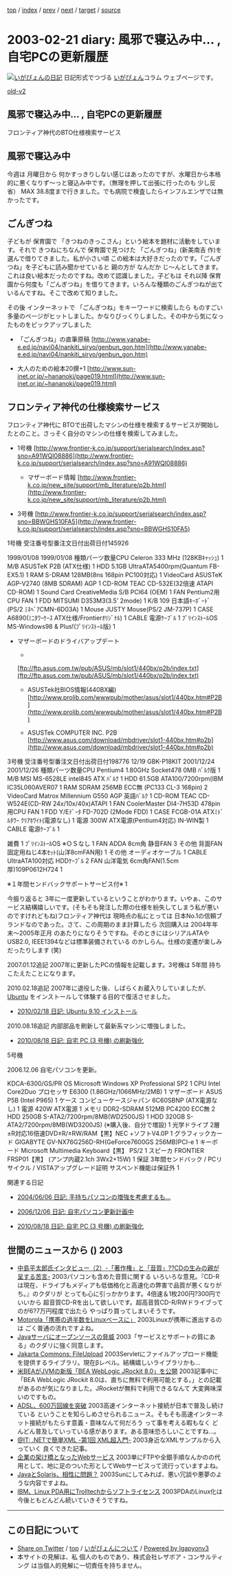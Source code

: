 [top](../index.html) 
 / [index](index.html) 
 / [prev](ig030213.html) 
 / [next](ig030222.html) 
 / [target](https://www.igapyon.jp/igapyon/diary/2003/ig030221.html) 
 / [source](https://github.com/igapyon/diary/blob/master/2003/ig030221.src.md) 

2003-02-21 diary: 風邪で寝込み中… , 自宅PCの更新履歴
=====================================================================================================
[![いがぴょんの日記](https://www.igapyon.jp/igapyon/diary/images/iga200306s.jpg "いがぴょん")](https://www.igapyon.jp/igapyon/diary/memo/memoigapyon.html) 日記形式でつづる [いがぴょん](https://www.igapyon.jp/igapyon/diary/memo/memoigapyon.html)コラム ウェブページです。

[old-v2](ig030221-orig.html)

## 風邪で寝込み中… , 自宅PCの更新履歴

フロンティア神代のBTO仕様検索サービス


## 風邪で寝込み中

今週は 月曜日から 何かすっきりしない感じはあったのですが、水曜日から本格的に悪くなりず～っと寝込み中です。（無理を押して出張に行ったのも 少し反省）
MAX 38.8度まで行きました。でも病院で検査したらインフルエンザでは無かったです。

## ごんぎつね

子どもが 保育園で 「きつねのきっこさん」という絵本を題材に活動をしています。それで きつねにちなんで 保育園で見つけた 「ごんぎつね」(新美南吉 作)を選んで借りてきました。私が小さい頃 この絵本は大好きだったのです。「ごんぎつね」を子どもに読み聞かせていると 親の方が なんだか じ～んとしてきます。これは良い絵本だったのですね。改めて認識しました。子どもは それ以降 保育園から何度も「ごんぎつね」を借りてきます。いろんな種類のごんぎつねが出ているんですね。そこで改めて知りました。

その後 インターネットで 「ごんぎつね」をキーワードに検索したら ものすごい多量のページがヒットしました。かなりびっくりしました。その中から気になったものをピックアップしました

* 「ごんぎつね」の直筆原稿
  [http://www.yanabe-e.ed.jp/navi04/nankiti_siryo/genbun_gon.htm](http://www.yanabe-e.ed.jp/navi04/nankiti_siryo/genbun_gon.htm)
  
* 大人のための絵本20撰+1
  [http://www.sun-inet.or.jp/~hananoki/page019.html](http://www.sun-inet.or.jp/~hananoki/page019.html)

## フロンティア神代の仕様検索サービス

フロンティア神代に BTOで出荷したマシンの仕様を検索するサービスが開始したとのこと。さっそく自分のマシンの仕様を検索してみました。

* 1号機
  [http://www.frontier-k.co.jp/support/serialsearch/index.asp?sno=A91WQI08886](http://www.frontier-k.co.jp/support/serialsearch/index.asp?sno=A91WQI08886)
  
  * マザーボード情報
    [http://www.frontier-k.co.jp/new_site/support/mb_literature/p2b.html](http://www.frontier-k.co.jp/new_site/support/mb_literature/p2b.html)
  

  
* 3号機
  [http://www.frontier-k.co.jp/support/serialsearch/index.asp?sno=BBWGHS10FA5](http://www.frontier-k.co.jp/support/serialsearch/index.asp?sno=BBWGHS10FA5)

1号機
受注番号型番注文日付出荷日付145926

1999/01/08
1999/01/08
種類パーツ数量CPU
Celeron 333 MHz (128KBｷｬｯｼｭ)
1
M/B
ASUSTeK P2B (ATX仕様)
1
HDD
5.1GB UltraATA5400rpm(Quantum FB-EX5.1)
1
RAM
S-DRAM 128MB(8ns 168pin PC100対応)
1
VideoCard
ASUSTeK AGP-V2740 (8MB SDRAM) AGP
1
CD-ROM
TEAC CD-532E(32倍速 ATAPI CD-ROM)
1
Sound Card
CreativeMedia S/B PCI64 (OEM)
1
FAN
Pentium2用 CPU FAN
1
FDD
MITSUMI D353M3(3.5' 2mode)
1
K/B
109 日本語ｷｰﾎﾞｰﾄﾞ(PS/2 ﾐﾈﾍﾞｱCMN-6D03A)
1
Mouse
JUSTY Mouse(PS/2 JM-737P)
1
CASE
A6890(ﾐﾆﾀﾜｰｹｰｽ ATX仕様/Frontierｵﾘｼﾞﾅﾙ)
1
CABLE
電源ｹｰﾌﾞﾙ
1
ﾌﾟﾘｲﾝｽﾄｰﾙOS
MS-Windows98 & Plus!(ﾌﾟﾘｲﾝｽﾄｰﾙ版)
1

* マザーボードのドライバアップデート
  
  * 
  [ftp://ftp.asus.com.tw/pub/ASUS/mb/slot1/440bx/p2b/index.txt](ftp://ftp.asus.com.tw/pub/ASUS/mb/slot1/440bx/p2b/index.txt)
    
  * ASUSTek社BIOS情報(440BX編)
  [http://www.prolib.com/wwwpub/mother/asus/slot1/440bx.htm#P2B](http://www.prolib.com/wwwpub/mother/asus/slot1/440bx.htm#P2B)
    
  * ASUSTek COMPUTER INC. P2B
  [http://www.asus.com/download/mbdriver/slot1-440bx.htm#p2b](http://www.asus.com/download/mbdriver/slot1-440bx.htm#p2b)
  

3号機
受注番号型番注文日付出荷日付198776
12/19 GBK-P18KIT
2001/12/24
2001/12/26
種類パーツ数量CPU
Pentium4 1.80GHz Socket478 0MB ﾊﾞﾙｸ版
1
M/B
MSI MS-6528LE intel845 ATX ﾊﾞﾙｸ
1
HDD
61.5GB ATA100/7200rpm(IBM IC35L060AVER07
1
RAM
SDRAM 256MB ECC無 (PC133 CL-3 168pin)
2
VideoCard
Matrox Millennium G550 AGP 英語ﾊﾞﾙｸ
1
CD-ROM
TEAC CD-W524E(CD-RW 24x/10x/40x)ATAPI
1
FAN
CoolerMaster DI4-7H53D 478pin用CPU FAN
1
FDD
Y/Eﾃﾞｰﾀ FD-702D (2Mode FDD)
1
CASE
FCGB-01A ATXﾐﾄﾞﾙﾀﾜｰ ｸﾘｱﾎﾜｲﾄ(電源なし)
1
電源
300W ATX電源(Pentium4対応) IN-WIN製
1
CABLE
電源ｹｰﾌﾞﾙ
1

雑費
1
ﾌﾟﾘｲﾝｽﾄｰﾙOS
※ＯＳなし
1
FAN
ADDA 8cm角 静音FAN
3
その他
背面FAN固定用ねじ4本ｾｯﾄ(山洋8cmFAN用)
1
その他
オーディオケーブル
1
CABLE
UltraATA100対応 HDDｹｰﾌﾞﾙ
2
FAN
山洋電気 6cm角FAN(1.5cm厚)109P0612H724
1

※１年間センドバックサポートサービス付※
1

今振り返ると 3年に一度更新しているということがわかります。いやぁ、このサービス結構嬉しいです。(そもそも発注した際の仕様を紛失してしまう私が悪いのですけれどもね)フロンティア神代は 現時点の私にとっては 日本No.1の信頼ブランドなのであった。さて、この周期のまま計算したら 次回購入は 2004年年末～2005年正月 のあたりになりそうですね。そのときにはシリアルATAやUSB2.0, IEEE1394などは標準装備されている のかしらん。仕様の変遷が楽しみだったりします
(笑)

2007.01.12追記 2007年に更新したPCの情報を記載します。3号機は 5年間 持ちこたえたことになります。

2010.02.18追記 2007年に退役した後、しばらくお蔵入りしていましたが、[Ubuntu](https://www.igapyon.jp/igapyon/diary/keyword/ubuntu.html) をインストールして体験する目的で復活させました。

* [2010/02/18 日記: Ubuntu 9.10 インストール](../2010/ig100218.html)

2010.08.18追記 内部部品を刷新して最新系マシンに増強しました。

* [2010/08/18 日記: 自宅 PC (3 号機) の刷新強化](../2010/ig100818.html)

5号機

2006.12.06 自宅パソコンを更新。

KDCA-6300/GS/PR
OS
Microsoft Windows XP Professional SP2
1
CPU
Intel Core2Duo プロセッサ E6300 (1.86GHz/1066MHz/2MB)
1
マザーボード
ASUS P5B (Intel P965)
1
ケース
コンピューケースジャパン 6C60SBNP (ATX電源なし)
1
電源
420W ATX電源
1
メモリ
DDR2-SDRAM 512MB PC4200 ECC無
2
HDD
250GB S-ATA2/7200rpm/8MB(WD2500JS)
1
HDD
320GB S-ATA2/7200rpm/8MB(WD3200JS) (※購入後、自分で増設)
1
光学ドライブ
2層±R対応16倍速DVD±R/±RW/RAM【黒】NEC +ソフトV4.0P
1
グラフィックカード
GIGABYTE GV-NX76G256D-RH(GeForce7600GS 256MB)PCI-e
1
キーボード
Microsoft Multimedia Keyboard【黒】 PS/2
1
スピーカ
FRONTIER FRSP01【黒】 (アンプ内蔵2.1ch 3Wx2+15W)
1
保証
3年間センドバック / PCリサイクル / VISTAアップグレード証明
      サスペンド機能は保証外
1

関連する日記

* [2004/06/06 日記: 手持ちパソコンの増強を考慮するも…](../2004/ig040606.html)
  
* [2006/12/06 日記: 自宅パソコン更新計画中](../2006/ig061206.html)
  
* [2010/08/18 日記: 自宅 PC (3 号機) の刷新強化](../2010/ig100818.html)

## 世間のニュースから () 2003

* [中島平太郎氏インタビュー（2）-「著作権」と「音質」??CDの生みの親が呈する苦言-](http://www.zdnet.co.jp/news/0302/13/nj00_nakajima2.html)  2003パソコンも含めた音質に関する いろいろな意見。『CD-Rは現在、ドライブもメディアも低価格化と高速化の弊害で品質が悪くなりがち。』のクダリが とっても心に引っかかります。4倍速＆1枚200円?300円でいいから 超音質CD-Rを出して欲しいです。超高音質CD-R/RWドライブってのが6?7万円程度で出たら やっぱり買ってしまいそうです。
* [Motorola「携帯の過半数をLinuxベースに」](http://www.zdnet.co.jp/news/0302/14/nebt_20.html)  2003Linuxが携帯に進出するのは ごく普通の流れですよね。
* [Javaサーバにオープンソースの脅威](http://www.zdnet.co.jp/news/0302/15/nebt_01.html)  2003「サービスとサポートの質にある」のクダリに強く同意します。
* [Jakarta Commons: FileUpload](http://jakarta.apache.org/commons/fileupload/)  2003Servletにファイルアップロード機能を提供するライブラリ。現在βレベル。結構嬉しいライブラリかも…
* [米BEAがJVMの新版「BEA WebLogic JRockit 8.0」を公開](http://biztech.nikkeibp.co.jp/wcs/leaf/CID/onair/biztech/comp/231915)  2003記事中に「BEA WebLogic JRockit 8.0は、直ちに無料で利用可能とする。」との記載があるのが気になりました。JRocketが無料で利用できるなんて 大変興味深いのですもの。
* [ADSL、600万回線を突破](http://www.zdnet.co.jp/broadband/0302/12/lp07.html)  2003高速インターネット接続が日本で普及し続けている ということを知らしめさせられるニュース。そもそも高速インターネット接続がもたらす意義・意味なんて何だろう って事を考える暇もなく どんどん普及していっている感があります。ある意味恐ろしいことですね…。
* [@IT: .NETで簡単XML -第1回 XML超入門-](http://www.atmarkit.co.jp/fdotnet/easyxml/easyxml01/easyxml01_01.html)  2003身近なXMLサンプルから入っていく 良くできた記事。
* [企業の架け橋となったWebサービス](http://japan.cnet.com/news/special/story/0,2000047679,20052275,00.htm)  2003単にFTPや全銀手順なんかのの代用として、地に足のついた形としてWebサービスって流行っていますよね。
* [JavaとSolaris、相性に問題？](http://www.zdnet.co.jp/news/0302/14/nebt_08.html)  2003Sunにしてみれば、悪い冗談や悪夢のような内容ですよね。
* [IBM、Linux PDA用にTrolltechからソフトライセンス](http://www.zdnet.co.jp/news/0302/15/nebt_11.html)  2003PDAのLinux化は 今後ともどんどん続いていきそうですね。


----------------------------------------------------------------------------------------------------

## この日記について

* [Share on Twitter](https://twitter.com/intent/tweet?hashtags=igapyon%2Cdiary%2C%E3%81%84%E3%81%8C%E3%81%B4%E3%82%87%E3%82%93&text=%E9%A2%A8%E9%82%AA%E3%81%A7%E5%AF%9D%E8%BE%BC%E3%81%BF%E4%B8%AD%E2%80%A6+%2C+%E8%87%AA%E5%AE%85PC%E3%81%AE%E6%9B%B4%E6%96%B0%E5%B1%A5%E6%AD%B4&url=https%3A%2F%2Fwww.igapyon.jp%2Figapyon%2Fdiary%2F2003%2Fig030221.html) / [top](../index.html) / [いがぴょんについて](https://www.igapyon.jp/igapyon/diary/memo/memoigapyon.html) / [Powered by Igapyonv3](https://github.com/igapyon/igapyonv3)
* 本サイトの見解は、私 個人のものであり、株式会社レザボア・コンサルティング は当個人的見解に一切責任を持ちません。 
